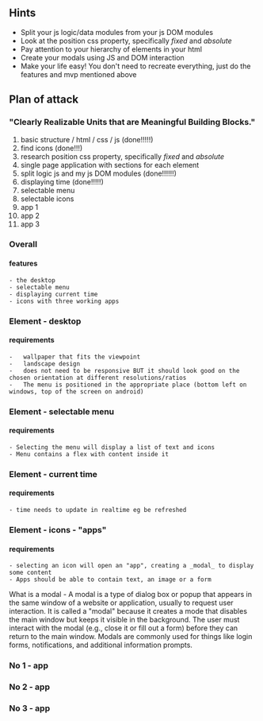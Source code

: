 ## Hints

- Split your js logic/data modules from your js DOM modules
- Look at the position css property, specifically _fixed_ and _absolute_
- Pay attention to your hierarchy of elements in your html
- Create your modals using JS and DOM interaction
- Make your life easy! You don't need to recreate everything, just do the features and mvp mentioned above

## Plan of attack

### "Clearly Realizable Units that are Meaningful Building Blocks."

1. basic structure / html / css / js (done!!!!!)
2. find icons (done!!!)
3. research position css property, specifically _fixed_ and _absolute_
4. single page application with sections for each element
5. split logic js and my js DOM modules (done!!!!!!)
6. displaying time (done!!!!!)
7. selectable menu
8. selectable icons
9. app 1
10. app 2
11. app 3

### Overall

#### features

    - the desktop
    - selectable menu
    - displaying current time
    - icons with three working apps

### Element - desktop

#### requirements

    -   wallpaper that fits the viewpoint
    -   landscape design
    -   does not need to be responsive BUT it should look good on the chosen orientation at different resolutions/ratios
    -   The menu is positioned in the appropriate place (bottom left on windows, top of the screen on android)

### Element - selectable menu

#### requirements

    - Selecting the menu will display a list of text and icons
    - Menu contains a flex with content inside it

### Element - current time

#### requirements

    - time needs to update in realtime eg be refreshed

### Element - icons - "apps"

#### requirements

    - selecting an icon will open an "app", creating a _modal_ to display some content
    - Apps should be able to contain text, an image or a form

What is a modal -
A modal is a type of dialog box or popup that appears in the same window of a website or application, usually to request user interaction. It is called a "modal" because it creates a mode that disables the main window but keeps it visible in the background. The user must interact with the modal (e.g., close it or fill out a form) before they can return to the main window. Modals are commonly used for things like login forms, notifications, and additional information prompts.

### No 1 - app

### No 2 - app

### No 3 - app
